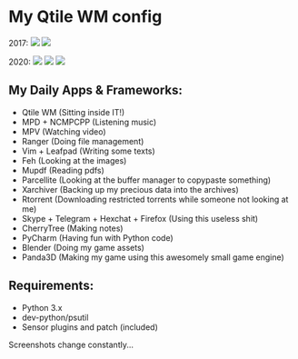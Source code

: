 # My Qtile WM config

2017:
<img src="https://user-images.githubusercontent.com/9489149/33507162-636c4896-d71d-11e7-8b48-5eab2cb45fbd.png"/>
<img src="https://user-images.githubusercontent.com/9489149/64248532-df035d00-cf00-11e9-900f-76d8d9062cb9.png"/>

2020:
<img src="https://i.imgur.com/8we65zg.jpg"/>
<img src="https://i.imgur.com/nKXFozx.jpg"/>
<img src="https://i.imgur.com/EjWoedK.jpg"/>

## My Daily Apps & Frameworks:
* Qtile WM (Sitting inside IT!)
* MPD + NCMPCPP (Listening music)
* MPV (Watching video)
* Ranger (Doing file management)
* Vim + Leafpad (Writing some texts)
* Feh (Looking at the images)
* Mupdf (Reading pdfs)
* Parcellite (Looking at the buffer manager to copypaste something)
* Xarchiver (Backing up my precious data into the archives)
* Rtorrent (Downloading restricted torrents while someone not looking at me)
* Skype + Telegram + Hexchat + Firefox (Using this useless shit)
* CherryTree (Making notes)
* PyCharm (Having fun with Python code)
* Blender (Doing my game assets)
* Panda3D (Making my game using this awesomely small game engine)

## Requirements:

* Python 3.x
* dev-python/psutil
* Sensor plugins and patch (included)

Screenshots change constantly...
